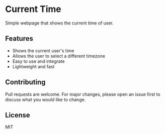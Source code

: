 # Current Time

Simple webpage that shows the current time of user.

## Features

- Shows the current user's time
- Allows the user to select a different timezone
- Easy to use and integrate
- Lightweight and fast

## Contributing

Pull requests are welcome. For major changes, please open an issue first
to discuss what you would like to change.

## License

MIT